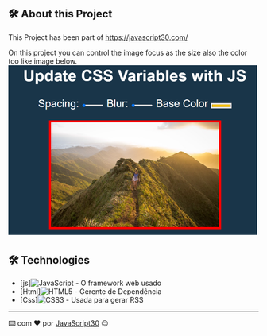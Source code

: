 



## 🛠️ About this Project

This Project has been part of https://javascript30.com/

On this project you can control the image focus as the size  also the color too like image below.
![image](/images/css_imag_update.png)

## 🛠️ Technologies

* [js]<img alt="JavaScript" src="https://img.shields.io/badge/javascript%20-%23323330.svg?&style=for-the-badge&logo=javascript&logoColor=%23F7DF1E&style=Plastic"/> - O framework web usado
* [Html]<img alt="HTML5" src="https://img.shields.io/badge/html5%20-%23E34F26.svg?&style=for-the-badge&logo=html5&logoColor=white&style=Plastic"/> - Gerente de Dependência
* [Css]<img alt="CSS3" src="https://img.shields.io/badge/css3%20-%231572B6.svg?&style=for-the-badge&logo=css3&logoColor=white&style=Plastic"/> - Usada para gerar RSS


---
⌨️ com ❤️ por [JavaScript30](https://courses.wesbos.com/account/access/5f57b17ef8289514d0f9a04d/view/194130581) 😊

